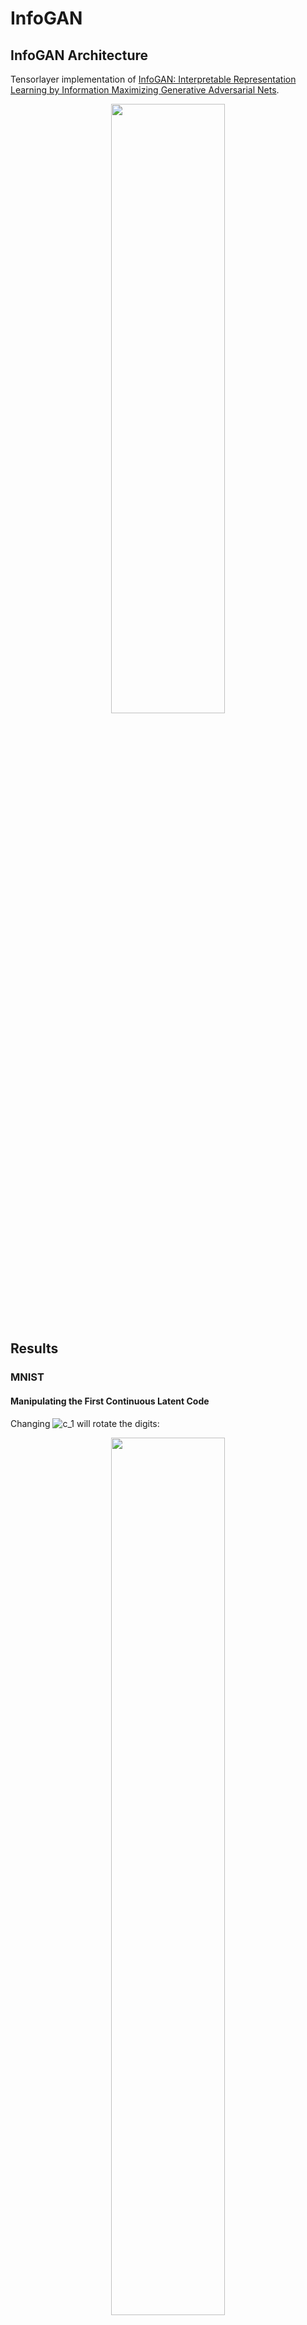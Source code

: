 # InfoGAN
## InfoGAN Architecture 

Tensorlayer implementation of [InfoGAN: Interpretable Representation Learning by Information Maximizing Generative Adversarial Nets](https://arxiv.org/abs/1606.03657).

<div align="center">
	<img src='img/architecture.svg' width="60%" height="50%">
</div>

## Results

### MNIST

#### Manipulating the First Continuous Latent Code

Changing <img src="https://latex.codecogs.com/svg.latex?c_1" title="c_1" /> will rotate the digits:

<div align="center">
	<img src='./MNIST-wangchang/results/c1_res.png' width="60%">
</div>

#### Manipulating the Second Continuous Latent Code

Changing <img src="https://latex.codecogs.com/svg.latex?c_2" title="c_2" /> will change the width of the digits:

<div align="center">
	<img src='./MNIST-wangchang/results/c2_res.png' width="60%">
</div>

#### Manipulating the Discrete Latent Code (Categorical)

Changing <img src="https://latex.codecogs.com/svg.latex?d" title="d" /> will change the type of digits:

<div align="center">
	<img src='./MNIST-wangchang/results/cat_res.png' width="60%">
</div>

#### Random Generation and Loss Plot

<div align="center">
	<img src='./MNIST-wangchang/results/random.png' width="60%">
</div>

G_loss increases steadily after a sufficient number of iterations, showing the discriminator is getting stronger and stronger and indicating the end of training.

<div align="center">
	<img src='./MNIST-wangchang/results/loss.png' width="100%">
</div>

### CelebA

#### Manipulating Discrete Latent Code

Azimuth (pose):

<div align="center">
	<img src='./CelebA-lishuchen/samples/Azimuth.png' width="80%" height="50%">
</div>

Presence or absence of glasses:

<div align="center">
	<img src='./CelebA-lishuchen/samples/Glasses.png' width="80%" height="50%">
</div>

Hair color:

<div align="center">
	<img src='./CelebA-lishuchen/samples/Hair_color.png' width="80%" height="50%">
</div>

Hair quantity:

<div align="center">
	<img src='./CelebA-lishuchen/samples/Hair_quantity.png' width="80%" height="50%">
</div>

Lighting:

<div align="center">
	<img src='./CelebA-lishuchen/samples/Lighting.png' width="80%" height="50%">
</div>

### Faces

The code is based on a dataset in the format of .png.
However, due to my lack of knowledge on 3D morphable models(3DMM) and lack of time, I didn't figure out how to convert the Basel Face Model to the format of .png. I trained tht network on a relatively small dataset [3D Face Scans & Renderings](https://faces.dmi.unibas.ch/bfm/main.php?nav=1-0&id=basel_face_model).
The code maybe buggy, and I may check my code some day.

#### Loss Plot

<div align="center">
	<img src='./Faces-zhushenhan/loss.png' width="100%">
</div>

### Chairs

#### Rotation
<div align="center">
	<img src='./Chairs-yuepengyun/results/rotation.png' width="80%" height="50%">
</div>

<div align="center">
	<img src='./Chairs-yuepengyun/results/rotation2.png' width="80%" height="50%">
</div>

## Run

#### MNIST

* Start training using ```python train.py```; this will automatically download the dataset.
* To see the results, execute ```python test.py``` and **input the number of your saved model**.
* Feel free to manipulate the parameters in ```test.py```.

#### CelebA

+ Set your image folder in `config.py`.
+ Some links for the datasets:
	+ [CelebA](https://drive.google.com/drive/folders/0B7EVK8r0v71pWEZsZE9oNnFzTm8)
+ Start training.

```
python train.py
```

#### Faces

* Set your image folder in `config.py`. Note that BFM 2009 is provided in the format of .mat. Before you start training, convert it to the format of .png first.
* A link for BFM 2009:
	* [Basel Face Model](https://faces.dmi.unibas.ch/bfm/main.php?nav=1-0&id=basel_face_model)
* Start training by typing ```python train.py```

#### Chairs

+ Set your image folder in `config.py`.
+ Some links for the datasets:
	+ [Chairs](https://www.di.ens.fr/willow/research/seeing3Dchairs/)
+ Start training.

```
python train.py
```

## References

1. [InfoGAN: Interpretable Representation Learning by Information Maximizing Generative Adversarial Nets](https://arxiv.org/abs/1606.03657)
2. [Large-scale CelebFaces Attributes (CelebA) Dataset](http://mmlab.ie.cuhk.edu.hk/projects/CelebA.html)
3. [THE MNIST DATABASE of handwritten digits](http://yann.lecun.com/exdb/mnist/)

## Authors

+ [李舒辰 (@lisc55)](https://github.com/lisc55): The experiment on CelebA.
+ [王畅 (@wangchang327)](https://github.com/wangchang327): The experiment on MNIST.
+ [竺沈涵 (@zshCuanNi)](https://github.com/zshCuanNi): The experiment on Faces.
+ [岳鹏云 (@hswd40)](https://github.com/hswd40): The experiment on Chairs.

